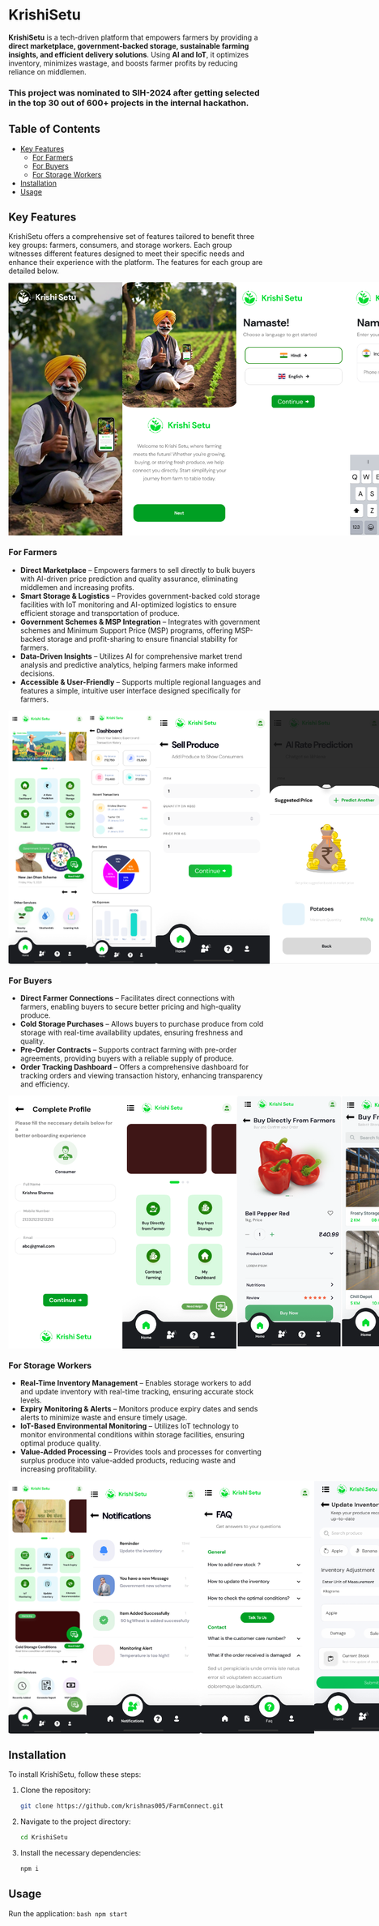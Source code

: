# KrishiSetu

**KrishiSetu** is a tech-driven platform that empowers farmers by providing a **direct marketplace, government-backed storage, sustainable farming insights, and efficient delivery solutions**. Using **AI and IoT**, it optimizes inventory, minimizes wastage, and boosts farmer profits by reducing reliance on middlemen.

### **This project was nominated to SIH-2024 after getting selected in the top 30 out of 600+ projects in the internal hackathon.**

## Table of Contents
- [Key Features](#key-features)
  - [For Farmers](#for-farmers)
  - [For Buyers](#for-buyers)
  - [For Storage Workers](#for-storage-workers)
- [Installation](#installation)
- [Usage](#usage)

## Key Features

KrishiSetu offers a comprehensive set of features tailored to benefit three key groups: farmers, consumers, and storage workers. Each group witnesses different features designed to meet their specific needs and enhance their experience with the platform. The features for each group are detailed below.

<div style="display: flex; flex-direction: row; justify-content: space-around; align-items: center;">
  <img src="./assets/readmeImages/s1.png" alt="KrishiSetu" width="225" height="500" style="object-fit: cover;"/>
  <img src="./assets/readmeImages/s2.png" alt="KrishiSetu" width="225" height="500" style="object-fit: cover;"/>
  <img src="./assets/readmeImages/s3.png" alt="KrishiSetu" width="225" height="500" style="object-fit: cover;"/>
  <img src="./assets/readmeImages/s5.png" alt="KrishiSetu" width="225" height="500" style="object-fit: cover;"/>
  <img src="./assets/readmeImages/s4.png" alt="KrishiSetu" width="225" height="500" style="object-fit: cover;"/>
</div>

### For Farmers

- **Direct Marketplace** – Empowers farmers to sell directly to bulk buyers with AI-driven price prediction and quality assurance, eliminating middlemen and increasing profits.
- **Smart Storage & Logistics** – Provides government-backed cold storage facilities with IoT monitoring and AI-optimized logistics to ensure efficient storage and transportation of produce.
- **Government Schemes & MSP Integration** – Integrates with government schemes and Minimum Support Price (MSP) programs, offering MSP-backed storage and profit-sharing to ensure financial stability for farmers.
- **Data-Driven Insights** – Utilizes AI for comprehensive market trend analysis and predictive analytics, helping farmers make informed decisions.
- **Accessible & User-Friendly** – Supports multiple regional languages and features a simple, intuitive user interface designed specifically for farmers.

<div style="display: flex; flex-direction: row; justify-content: space-around; align-items: center;">
  <img src="./assets/readmeImages/f1.png" alt="KrishiSetu" width="225" height="500" style="object-fit: cover;"/>
  <img src="./assets/readmeImages/f11.png" alt="KrishiSetu" width="225" height="500" style="object-fit: cover;"/>
  <img src="./assets/readmeImages/f2.png" alt="KrishiSetu" width="225" height="500" style="object-fit: cover;"/>
  <img src="./assets/readmeImages/f4.png" alt="KrishiSetu" width="225" height="500" style="object-fit: cover;"/>
  <img src="./assets/readmeImages/f5.png" alt="KrishiSetu" width="225" height="500" style="object-fit: cover;"/>
</div>

### For Buyers

- **Direct Farmer Connections** – Facilitates direct connections with farmers, enabling buyers to secure better pricing and high-quality produce.
- **Cold Storage Purchases** – Allows buyers to purchase produce from cold storage with real-time availability updates, ensuring freshness and quality.
- **Pre-Order Contracts** – Supports contract farming with pre-order agreements, providing buyers with a reliable supply of produce.
- **Order Tracking Dashboard** – Offers a comprehensive dashboard for tracking orders and viewing transaction history, enhancing transparency and efficiency.

<div style="display: flex; flex-direction: row; justify-content: space-around; align-items: center;">
  <img src="./assets/readmeImages/c1.png" alt="KrishiSetu" width="225" height="500" style="object-fit: cover;"/>
  <img src="./assets/readmeImages/c2.png" alt="KrishiSetu" width="225" height="500" style="object-fit: cover;"/>
  <img src="./assets/readmeImages/c3.png" alt="KrishiSetu" width="225" height="500" style="object-fit: cover;"/>
  <img src="./assets/readmeImages/c4.png" alt="KrishiSetu" width="225" height="500" style="object-fit: cover;"/>
</div>

### For Storage Workers

- **Real-Time Inventory Management** – Enables storage workers to add and update inventory with real-time tracking, ensuring accurate stock levels.
- **Expiry Monitoring & Alerts** – Monitors produce expiry dates and sends alerts to minimize waste and ensure timely usage.
- **IoT-Based Environmental Monitoring** – Utilizes IoT technology to monitor environmental conditions within storage facilities, ensuring optimal produce quality.
- **Value-Added Processing** – Provides tools and processes for converting surplus produce into value-added products, reducing waste and increasing profitability.

<div style="display: flex; flex-direction: row; justify-content: space-around; align-items: center;">
  <img src="./assets/readmeImages/w2.png" alt="KrishiSetu" width="225" height="500" style="object-fit: cover;"/>
  <img src="./assets/readmeImages/w3.png" alt="KrishiSetu" width="225" height="500" style="object-fit: cover;"/>
  <img src="./assets/readmeImages/w1.png" alt="KrishiSetu" width="225" height="500" style="object-fit: cover;"/>
  <img src="./assets/readmeImages/w4.png" alt="KrishiSetu" width="225" height="500" style="object-fit: cover;"/>
  <img src="./assets/readmeImages/w5.png" alt="KrishiSetu" width="225" height="500" style="object-fit: cover;"/>
</div>

## Installation

To install KrishiSetu, follow these steps:

1. Clone the repository:
    ```bash
    git clone https://github.com/krishnas005/FarmConnect.git
    ```
2. Navigate to the project directory:
    ```bash
    cd KrishiSetu
    ```
3. Install the necessary dependencies:
    ```bash
    npm i
    ```

## Usage

Run the application:
    ```bash
    npm start
    ```
